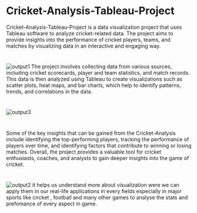 # Cricket-Analysis-Tableau-Project
Cricket-Analysis-Tableau-Project is a data visualization project that uses Tableau software to analyze cricket-related data. The project aims to provide insights into the performance of cricket players, teams, and matches by visualizing data in an interactive and engaging way.


# 

![output1](https://user-images.githubusercontent.com/87659612/219973935-b9e5832b-3db4-4f1f-b848-68a7c423d06e.png)
The project involves collecting data from various sources, including cricket scorecards, player and team statistics, and match records. This data is then analyzed using Tableau to create visualizations such as scatter plots, heat maps, and bar charts, which help to identify patterns, trends, and correlations in the data.

# 
![output3](https://user-images.githubusercontent.com/87659612/219973918-027388ad-323c-4b8d-bb4a-9127816bd7ce.png)
# 
Some of the key insights that can be gained from the Cricket-Analysis include identifying the top-performing players, tracking the performance of players over time, and identifying factors that contribute to winning or losing matches. Overall, the project provides a valuable tool for cricket enthusiasts, coaches, and analysts to gain deeper insights into the game of cricket.
#
![output2](https://user-images.githubusercontent.com/87659612/219973911-4a461064-cb91-4925-8b2c-64aae4206714.png)
it helps us understand more about visualization were we can apply them in our real-life applications in every fields especially in  major sports like circket , football and many other games to analyse the stats and prefomance of every aspect in game. 

